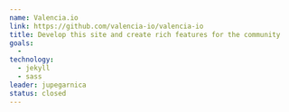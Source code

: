 ```yaml
---
name: Valencia.io
link: https://github.com/valencia-io/valencia-io
title: Develop this site and create rich features for the community
goals:
  -
technology:
  - jekyll
  - sass
leader: jupegarnica
status: closed
---
```

